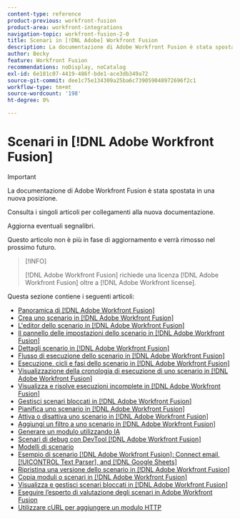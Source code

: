 ```yaml
---
content-type: reference
product-previous: workfront-fusion
product-area: workfront-integrations
navigation-topic: workfront-fusion-2-0
title: Scenari in [!DNL Adobe] Workfront Fusion
description: La documentazione di Adobe Workfront Fusion è stata spostata in una nuova posizione. Questo articolo è stato dichiarato obsoleto, ma contiene un collegamento al nuovo articolo che descrive questa funzionalità.
author: Becky
feature: Workfront Fusion
recommendations: noDisplay, noCatalog
exl-id: 6e181c07-4419-486f-bde1-ace3db349a72
source-git-commit: dee1c75e134309a25ba6c739059048972696f2c1
workflow-type: tm+mt
source-wordcount: '198'
ht-degree: 0%

---
```


# Scenari in [!DNL Adobe Workfront Fusion]

>[!IMPORTANT]
>
>La documentazione di Adobe Workfront Fusion è stata spostata in una nuova posizione.
>
>Consulta i singoli articoli per collegamenti alla nuova documentazione.
>
>Aggiorna eventuali segnalibri.
>
>Questo articolo non è più in fase di aggiornamento e verrà rimosso nel prossimo futuro.

>[!INFO]
>
>[!DNL Adobe Workfront Fusion] richiede una licenza [!DNL Adobe Workfront Fusion] oltre a [!DNL Adobe Workfront license].

Questa sezione contiene i seguenti articoli:

* [Panoramica di [!DNL Adobe Workfront Fusion]](../../workfront-fusion/scenarios/scenario-overview.md)
* [Crea uno scenario in [!DNL Adobe Workfront Fusion]](../../workfront-fusion/scenarios/create-a-scenario.md)
* [L&#39;editor dello scenario in [!DNL Adobe Workfront Fusion]](../../workfront-fusion/scenarios/scenario-editor.md)
* [Il pannello delle impostazioni dello scenario in [!DNL Adobe Workfront Fusion]](../../workfront-fusion/scenarios/scenario-settings-panel.md)
* [Dettagli scenario in [!DNL Adobe Workfront Fusion]](../../workfront-fusion/scenarios/scenario-detail.md)
* [Flusso di esecuzione dello scenario in [!DNL Adobe Workfront Fusion]](../../workfront-fusion/scenarios/scenario-execution-flow.md)
* [Esecuzione, cicli e fasi dello scenario in [!DNL Adobe Workfront Fusion]](../../workfront-fusion/scenarios/scenario-execution-cycles-phases.md)
* [Visualizzazione della cronologia di esecuzione di uno scenario in [!DNL Adobe Workfront Fusion]](../../workfront-fusion/scenarios/view-scenario-execution-history.md)
* [Visualizza e risolve esecuzioni incomplete in [!DNL Adobe Workfront Fusion]](../../workfront-fusion/scenarios/view-and-resolve-incomplete-executions.md)
* [Gestisci scenari bloccati in [!DNL Adobe Workfront Fusion]](../../workfront-fusion/scenarios/view-and-manage-locked-scenarios.md)
* [Pianifica uno scenario in [!DNL Adobe Workfront Fusion]](../../workfront-fusion/scenarios/schedule-a-scenario.md)
* [Attiva o disattiva uno scenario in [!DNL Adobe Workfront Fusion]](../../workfront-fusion/scenarios/activate-or-inactivate-scenario.md)
* [Aggiungi un filtro a uno scenario in [!DNL Adobe Workfront Fusion]](../../workfront-fusion/scenarios/add-a-filter-to-a-scenario.md)
* [Generare un modulo utilizzando IA](/help/quicksilver/workfront-fusion/scenarios/add-a-module-with-ai.md)
* [Scenari di debug con DevTool [!DNL Adobe Workfront Fusion] ](../../workfront-fusion/scenarios/debug-scenarios-with-dev-tool.md)
* [Modelli di scenario](/help/quicksilver/workfront-fusion/scenarios/templates/fusion-templates.md)
* [Esempio di scenario [!DNL Adobe Workfront Fusion]: Connect email, [!UICONTROL Text Parser], and [!DNL Google Sheets]](../../workfront-fusion/scenarios/example-connect-email-text-parser-gsheets.md)
* [Ripristina una versione dello scenario in [!DNL Adobe Workfront Fusion]](../../workfront-fusion/scenarios/restore-a-scenario-version.md)
* [Copia moduli o scenari in [!DNL Adobe Workfront Fusion]](../../workfront-fusion/scenarios/copy-modules-or-scenarios.md)
* [Visualizza e gestisci scenari bloccati in [!DNL Adobe Workfront Fusion]](../../workfront-fusion/scenarios/view-and-manage-locked-scenarios.md)
* [Eseguire l’esperto di valutazione degli scenari in Adobe Workfront Fusion](/help/quicksilver/workfront-fusion/scenarios/run-scenario-scoring.md)
* [Utilizzare cURL per aggiungere un modulo HTTP](/help/quicksilver/workfront-fusion/scenarios/use-curl-create-http.md)





